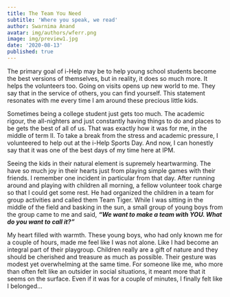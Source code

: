 ```yaml
---
title: The Team You Need
subtitle: 'Where you speak, we read'
author: Swarnima Anand
avatar: img/authors/wferr.png
image: img/preview1.jpg
date: '2020-08-13'
published: true
---
```

The primary goal of i-Help may be to help young school students become the best versions of themselves, but in reality, it does so much more. It helps the volunteers too. Going on visits opens up new world to me.  They say that in the service of others, you can find yourself. This statement resonates with me every time I am around these precious little kids.

Sometimes being a college student just gets too much. The academic rigour, the all-nighters and just constantly having things to do and places to be gets the best of all of us. That was exactly how it was for me, in the middle of term II. To take a break from the stress and academic pressure, I volunteered to help out at the i-Help Sports Day. And now, I can honestly say that it was one of the best days of my time here at IPM.

Seeing the kids in their natural element is supremely heartwarming. The have so much joy in their hearts just from playing simple games with their friends. I remember one incident in particular from that day. After running around and playing with children all morning, a fellow volunteer took charge so that I could get some rest. He had organized the children in a team for group activities and called them Team Tiger. While I was sitting in the middle of the field and basking in the sun, a small group of young boys from the group came to me and said, _**“We want to make a team with YOU. What do you want to call it?”**_

My heart filled with warmth. These young boys, who had only known me for a couple of hours, made me feel like I was not alone. Like I had become an integral part of their playgroup. Children really are a gift of nature and they should be cherished and treasure as much as possible. Their gesture was modest yet overwhelming at the same time. For someone like me, who more than often felt like an outsider in social situations, it meant more that it seems on the surface. Even if it was for a couple of minutes, I finally felt like I belonged…

                                                              

                                                               
                                                               





